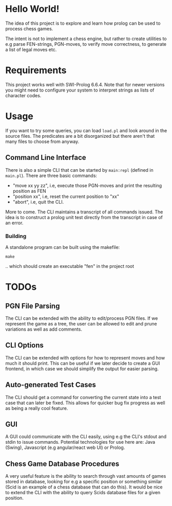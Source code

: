 
Hello World!
============

The idea of this project is to explore and learn how prolog can be used to process chess games.

The intent is not to implement a chess engine, but rather to create utilities to e.g
parse FEN-strings, PGN-moves, to verify move correctness, to generate a list of legal moves
etc.

# Requirements

This project works well with SWI-Prolog 6.6.4. Note that for newer versions you might need to configure your system to interpret strings as lists of character codes.

# Usage

If you want to try some queries, you can load `load.pl` and look around in the source files. 
The predicates are a bit disorganized but there aren't that many files to choose from anyway.

## Command Line Interface

There is also a simple CLI that can be started by `main:repl` (defined in `main.pl`).
There are three basic commands:

- "move xx yy zz", i.e, execute those PGN-moves and print the resulting position as FEN
- "position xx", i.e, reset the current position to "xx"
- "abort", i.e, quit the CLI.

More to come. The CLI maintains a transcript of all commands issued. The idea is to
construct a prolog unit test directly from the transcript in case of an error.


### Building
A standalone program can be built using the makefile:

    make
    
.. which should create an executable "fen" in the project root


# TODOs

## PGN File Parsing

The CLI can be extended with the ability to edit/process PGN files. If we represent the game as a tree,
the user can be allowed to edit and prune variations as well as add comments.

## CLI Options

The CLI can be extended with options for how to represent moves and how much it should print.
This can be useful if we later decide to create a GUI frontend, in which case we should simplify
the output for easier parsing.

## Auto-generated Test Cases

The CLI should get a command for converting the current state into a test case that can later be
fixed. This allows for quicker bug fix progress as well as being a really cool feature.

## GUI

A GUI could communicate with the CLI easily, using e.g the CLI's stdout and stdin to issue commands.
Potential technologies for use here are: Java (Swing), Javascript (e.g angular/react web UI) or Prolog.

## Chess Game Database Procedures

A very useful feature is the ability to search through vast amounts of games stored in database,
 looking for e.g a specific position or something similar (Scid is an example of a chess database
 that can do this). It would be nice to extend the CLI with the ability to query Scids database
 files for a given position.
